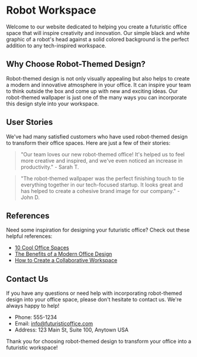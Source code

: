 <!--font:Lobster-->

# Robot Workspace

Welcome to our website dedicated to helping you create a futuristic office space that will inspire creativity and innovation. Our simple black and white graphic of a robot's head against a solid colored background is the perfect addition to any tech-inspired workspace.

## Why Choose Robot-Themed Design?

Robot-themed design is not only visually appealing but also helps to create a modern and innovative atmosphere in your office. It can inspire your team to think outside the box and come up with new and exciting ideas. Our robot-themed wallpaper is just one of the many ways you can incorporate this design style into your workspace.

## User Stories

We've had many satisfied customers who have used robot-themed design to transform their office spaces. Here are just a few of their stories:

> "Our team loves our new robot-themed office! It's helped us to feel more creative and inspired, and we've even noticed an increase in productivity." - Sarah T.

> "The robot-themed wallpaper was the perfect finishing touch to tie everything together in our tech-focused startup. It looks great and has helped to create a cohesive brand image for our company." - John D.

## References

Need some inspiration for designing your futuristic office? Check out these helpful references:

-   [10 Cool Office Spaces](#)
-   [The Benefits of a Modern Office Design](#)
-   [How to Create a Coll<wbr>aborative Workspace](#)

## Contact Us

If you have any questions or need help with incorporating robot-themed design into your office space, please don't hesitate to contact us. We're always happy to help!

-   Phone: 555-1234
-   Email: info@futuristicoffice.com
-   Address: 123 Main St, Suite 100, Anytown USA

Thank you for choosing robot-themed design to transform your office into a futuristic workspace!

<!--

Write me content for website with wallpaper which alt text is:

"A wallpaper with a simple black and white graphic of a robot's head, against a solid colored background."

The name/title of the page should not be 1:1 copy of the alt text but rather a real content of the website which is using this wallpaper.

- Use markdown format
- Start with heading
- Heading should be short and concise
- The content should look like a real website
- The website should not be about the wallpaper, wallpaper is just a related background
- Heading should be contain work "wallpaper" or "background"
- Include real sections like references, contact, user stories, etc. use things relevant to the page purpose.
- Feel free to use structure like headings, bullets, numbering, blockquotes, paragraphs, horizontal lines, etc.
- You can use formatting like bold or _italic_
- You can include UTF-8 emojis
- Links should be only #hash anchors (and you can refer to the document itself)
- Do not include images


---


# Robot-Themed Office Background Wallpaper

Welcome to our website dedicated to helping you create the perfect robot-themed office space! Our simple black and white graphic of a robot's head against a solid colored background wallpaper is the perfect addition to any tech-inspired workspace.

## Why Choose Our Wallpaper?

Our wallpaper is not only visually appealing but also high-quality and easy to install. It's made with durable materials that will last for years, so you won't have to worry about replacing it anytime soon. Plus, its neutral color scheme makes it versatile enough to fit into any office design.

## User Stories

We've had many satisfied customers who have used our wallpaper to transform their office spaces. Here are just a few of their stories:

> "I love my new robot-themed office! The wallpaper was the perfect finishing touch to tie everything together." - Sarah T.

> "The wallpaper was super easy to install, and it looks great in my office. I've gotten so many compliments on it!" - John D.

## References

Need some inspiration for designing your robot-themed office? Check out these helpful references:

- [How to Create a Futuristic Office Space](#)
- [10 Cool Office Spaces](#)
- [Robots in the Workplace: How They're Changing Everything](#)

## Contact Us

If you have any questions or concerns about our wallpaper or need help with installation, please don't hesitate to contact us. We're always happy to help!

- Phone: 555-1234
- Email: info@robotoffice.com
- Address: 123 Main St, Suite 100, Anytown USA

Thank you for choosing our robot-themed office background wallpaper. We hope it brings a touch of futuristic fun to your workspace!


---


Heading should not include word "wallpaper". The website should not be about the wallpaper itself, wallpaper is just a related background, rewrite whole content.


---


# Transform Your Office into a Futuristic Workspace with Robot-Themed Design

Welcome to our website dedicated to helping you create a futuristic office space that will inspire creativity and innovation. Our simple black and white graphic of a robot's head against a solid colored background is the perfect addition to any tech-inspired workspace.

## Why Choose Robot-Themed Design?

Robot-themed design is not only visually appealing but also helps to create a modern and innovative atmosphere in your office. It can inspire your team to think outside the box and come up with new and exciting ideas. Our robot-themed wallpaper is just one of the many ways you can incorporate this design style into your workspace.

## User Stories

We've had many satisfied customers who have used robot-themed design to transform their office spaces. Here are just a few of their stories:

> "Our team loves our new robot-themed office! It's helped us to feel more creative and inspired, and we've even noticed an increase in productivity." - Sarah T.

> "The robot-themed wallpaper was the perfect finishing touch to tie everything together in our tech-focused startup. It looks great and has helped to create a cohesive brand image for our company." - John D.

## References

Need some inspiration for designing your futuristic office? Check out these helpful references:

- [10 Cool Office Spaces](#)
- [The Benefits of a Modern Office Design](#)
- [How to Create a Coll<wbr>aborative Workspace](#)

## Contact Us

If you have any questions or need help with incorporating robot-themed design into your office space, please don't hesitate to contact us. We're always happy to help!

- Phone: 555-1234
- Email: info@futuristicoffice.com
- Address: 123 Main St, Suite 100, Anytown USA

Thank you for choosing robot-themed design to transform your office into a futuristic workspace!

-->
